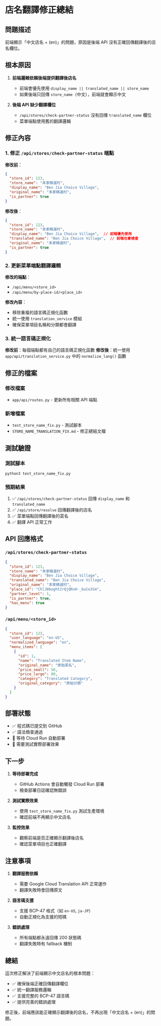 # 店名翻譯修正總結

## 問題描述

前端顯示「中文店名 + (en)」的問題，原因是後端 API 沒有正確回傳翻譯後的店名欄位。

## 根本原因

1. **前端邏輯依賴後端提供翻譯後店名**
   - 前端會優先使用 `display_name || translated_name || store_name`
   - 如果後端只回傳 `store_name`（中文），前端就會顯示中文

2. **後端 API 缺少翻譯欄位**
   - `/api/stores/check-partner-status` 沒有回傳 `translated_name` 欄位
   - 菜單端點使用舊的翻譯邏輯

## 修正內容

### 1. 修正 `/api/stores/check-partner-status` 端點

**修改前**：
```json
{
  "store_id": 123,
  "store_name": "本家精選村",
  "display_name": "Ben Jia Choice Village",
  "original_name": "本家精選村",
  "is_partner": true
}
```

**修改後**：
```json
{
  "store_id": 123,
  "store_name": "本家精選村",
  "display_name": "Ben Jia Choice Village",  // 前端優先使用
  "translated_name": "Ben Jia Choice Village",  // 前端也會檢查
  "original_name": "本家精選村",
  "is_partner": true
}
```

### 2. 更新菜單端點翻譯邏輯

**修改的端點**：
- `/api/menu/<store_id>`
- `/api/menu/by-place-id/<place_id>`

**修改內容**：
- 移除重複的語言碼正規化函數
- 統一使用 `translation_service` 模組
- 確保菜單項目名稱和分類都會翻譯

### 3. 統一語言碼正規化

**修改前**：每個端點都有自己的語言碼正規化函數
**修改後**：統一使用 `app/api/translation_service.py` 中的 `normalize_lang()` 函數

## 修正的檔案

### 修改檔案
- `app/api/routes.py` - 更新所有相關 API 端點

### 新增檔案
- `test_store_name_fix.py` - 測試腳本
- `STORE_NAME_TRANSLATION_FIX.md` - 修正總結文檔

## 測試驗證

### 測試腳本
```bash
python3 test_store_name_fix.py
```

### 預期結果
1. ✅ `/api/stores/check-partner-status` 回傳 `display_name` 和 `translated_name`
2. ✅ `/api/store/resolve` 回傳翻譯後的店名
3. ✅ 菜單端點回傳翻譯後的菜名
4. ✅ 翻譯 API 正常工作

## API 回應格式

### `/api/stores/check-partner-status`
```json
{
  "store_id": 123,
  "store_name": "本家精選村",
  "display_name": "Ben Jia Choice Village",
  "translated_name": "Ben Jia Choice Village",
  "original_name": "本家精選村",
  "place_id": "ChlJ0boght2rQjQRsH-_buCo3S4",
  "partner_level": 1,
  "is_partner": true,
  "has_menu": true
}
```

### `/api/menu/<store_id>`
```json
{
  "store_id": 123,
  "user_language": "en-US",
  "normalized_language": "en",
  "menu_items": [
    {
      "id": 1,
      "name": "Translated Item Name",
      "original_name": "原始菜名",
      "price_small": 50,
      "price_large": 80,
      "category": "Translated Category",
      "original_category": "原始分類"
    }
  ]
}
```

## 部署狀態

- ✅ 程式碼已提交到 GitHub
- ✅ 語法檢查通過
- 🔄 等待 Cloud Run 自動部署
- 🔄 需要測試實際部署效果

## 下一步

1. **等待部署完成**
   - GitHub Actions 會自動觸發 Cloud Run 部署
   - 檢查部署日誌確認無錯誤

2. **測試實際效果**
   - 使用 `test_store_name_fix.py` 測試生產環境
   - 確認前端不再顯示中文店名

3. **監控效果**
   - 觀察前端是否正確顯示翻譯後店名
   - 確認菜單項目也正確翻譯

## 注意事項

1. **翻譯服務依賴**
   - 需要 Google Cloud Translation API 正常運作
   - 翻譯失敗時會回傳原文

2. **語言碼支援**
   - 支援 BCP-47 格式（如 `en-US`, `ja-JP`）
   - 自動正規化為支援的短碼

3. **錯誤處理**
   - 所有端點都永遠回傳 200 狀態碼
   - 翻譯失敗時有 fallback 機制

## 總結

這次修正解決了前端顯示中文店名的根本問題：
- ✅ 確保後端正確回傳翻譯欄位
- ✅ 統一翻譯服務邏輯
- ✅ 支援完整的 BCP-47 語言碼
- ✅ 提供完善的錯誤處理

修正後，前端應該能正確顯示翻譯後的店名，不再出現「中文店名 + (en)」的問題。
